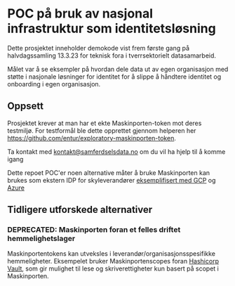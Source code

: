 # POC på bruk av nasjonal infrastruktur som identitetsløsning

Dette prosjektet inneholder demokode vist frem første gang på halvdagssamling 13.3.23 for teknisk fora i tverrsektorielt datasamarbeid.

Målet var å se eksempler på hvordan dele data ut av egen organisasjon med støtte i nasjonale løsninger for identitet for å slippe å håndtere identitet og onboarding i egen organisasjon.


## Oppsett

Prosjektet krever at man har et ekte Maskinporten-token mot deres testmiljø. For testformål ble dette opprettet gjennom helperen her https://github.com/entur/exploratory-maskinporten-token. 

Ta kontakt med kontakt@samferdselsdata.no om du vil ha hjelp til å komme igang 

Dette repoet POC'er noen alternative måter å bruke Maskinporten kan brukes som ekstern IDP for skyleverandører [eksemplifisert med GCP](gcp/README.md) og [Azure](azure/README.md)

## Tidligere utforskede alternativer

### DEPRECATED: Maskinporten foran et felles driftet hemmelighetslager

Maskinportentokens kan utveksles i leverandør/organisasjonsspesifikke hemmeligheter. Eksempelet bruker Maskinportenscopes foran [Hashicorp Vault](vault/README.md), som gir mulighet til lese og skriverettigheter kun basert på scopet i Maskinporten.
